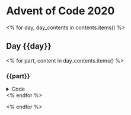 # Advent of Code 2020
<% for day, day_contents in contents.items() %>
## Day {{day}}
<% for part, content in day_contents.items() %>
### {{part}}
<details><summary>Code</summary>
{% highlight python %}
{{ content }}
{% endhighlight %}
</details>
<% endfor %>

<% endfor %>
